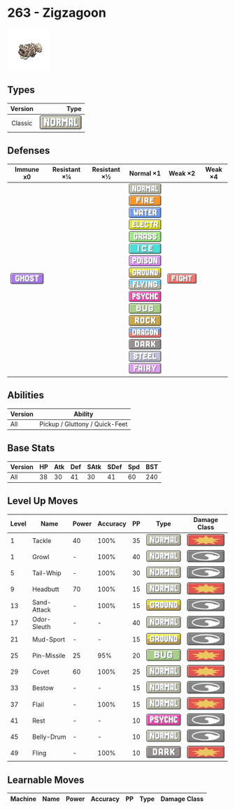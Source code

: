 # 263 - Zigzagoon

![zigzagoon](../img/pokemon/263.png)

## Types

| Version | Type                               |
| :-----: | ---------------------------------: |
| Classic | ![normal](../img/types/normal.png) |

## Defenses

| Immune x0                        | Resistant ×¼ | Resistant ×½ | Normal ×1                                                                                                                                                                                                                                                                                                                                                                                                                                                                                                                                                                                                         | Weak ×2                                | Weak ×4 |
| -------------------------------- | ------------ | ------------ | ----------------------------------------------------------------------------------------------------------------------------------------------------------------------------------------------------------------------------------------------------------------------------------------------------------------------------------------------------------------------------------------------------------------------------------------------------------------------------------------------------------------------------------------------------------------------------------------------------------------- | -------------------------------------- | ------- |
| ![ghost](../img/types/ghost.png) |              |              | ![normal](../img/types/normal.png)<br/>![fire](../img/types/fire.png)<br/>![water](../img/types/water.png)<br/>![electric](../img/types/electric.png)<br/>![grass](../img/types/grass.png)<br/>![ice](../img/types/ice.png)<br/>![poison](../img/types/poison.png)<br/>![ground](../img/types/ground.png)<br/>![flying](../img/types/flying.png)<br/>![psychic](../img/types/psychic.png)<br/>![bug](../img/types/bug.png)<br/>![rock](../img/types/rock.png)<br/>![dragon](../img/types/dragon.png)<br/>![dark](../img/types/dark.png)<br/>![steel](../img/types/steel.png)<br/>![fairy](../img/types/fairy.png) | ![fighting](../img/types/fighting.png) |         |

## Abilities

| Version | Ability                        |
| ------- | ------------------------------ |
| All     | Pickup / Gluttony / Quick-Feet |

## Base Stats

| Version | HP | Atk | Def | SAtk | SDef | Spd | BST |
| ------- | -- | --- | --- | ---- | ---- | --- | --- |
| All     | 38 | 30  | 41  | 30   | 41   | 60  | 240 |

## Level Up Moves

| Level | Name        | Power | Accuracy | PP | Type                                 | Damage Class                           |
| ----- | ----------- | ----- | -------- | -- | ------------------------------------ | -------------------------------------- |
| 1     | Tackle      | 40    | 100%     | 35 | ![normal](../img/types/normal.png)   | ![physical](../img/types/physical.png) |
| 1     | Growl       | -     | 100%     | 40 | ![normal](../img/types/normal.png)   | ![status](../img/types/status.png)     |
| 5     | Tail-Whip   | -     | 100%     | 30 | ![normal](../img/types/normal.png)   | ![status](../img/types/status.png)     |
| 9     | Headbutt    | 70    | 100%     | 15 | ![normal](../img/types/normal.png)   | ![physical](../img/types/physical.png) |
| 13    | Sand-Attack | -     | 100%     | 15 | ![ground](../img/types/ground.png)   | ![status](../img/types/status.png)     |
| 17    | Odor-Sleuth | -     | -        | 40 | ![normal](../img/types/normal.png)   | ![status](../img/types/status.png)     |
| 21    | Mud-Sport   | -     | -        | 15 | ![ground](../img/types/ground.png)   | ![status](../img/types/status.png)     |
| 25    | Pin-Missile | 25    | 95%      | 20 | ![bug](../img/types/bug.png)         | ![physical](../img/types/physical.png) |
| 29    | Covet       | 60    | 100%     | 25 | ![normal](../img/types/normal.png)   | ![physical](../img/types/physical.png) |
| 33    | Bestow      | -     | -        | 15 | ![normal](../img/types/normal.png)   | ![status](../img/types/status.png)     |
| 37    | Flail       | -     | 100%     | 15 | ![normal](../img/types/normal.png)   | ![physical](../img/types/physical.png) |
| 41    | Rest        | -     | -        | 10 | ![psychic](../img/types/psychic.png) | ![status](../img/types/status.png)     |
| 45    | Belly-Drum  | -     | -        | 10 | ![normal](../img/types/normal.png)   | ![status](../img/types/status.png)     |
| 49    | Fling       | -     | 100%     | 10 | ![dark](../img/types/dark.png)       | ![physical](../img/types/physical.png) |

## Learnable Moves

| Machine | Name | Power | Accuracy | PP | Type | Damage Class |
| ------- | ---- | ----- | -------- | -- | ---- | ------------ |